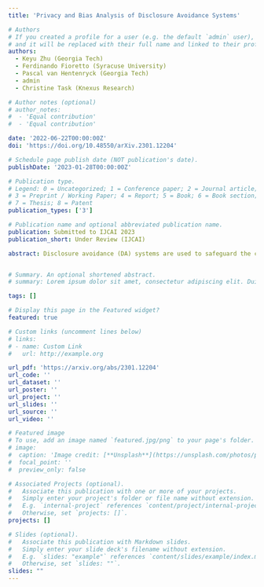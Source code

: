 ```yaml
---
title: 'Privacy and Bias Analysis of Disclosure Avoidance Systems'

# Authors
# If you created a profile for a user (e.g. the default `admin` user), write the username (folder name) here
# and it will be replaced with their full name and linked to their profile.
authors:
  - Keyu Zhu (Georgia Tech)
  - Ferdinando Fioretto (Syracuse University)
  - Pascal van Hentenryck (Georgia Tech)
  - admin
  - Christine Task (Knexus Research)

# Author notes (optional)
# author_notes:
#  - 'Equal contribution'
#  - 'Equal contribution'

date: '2022-06-22T00:00:00Z'
doi: 'https://doi.org/10.48550/arXiv.2301.12204'

# Schedule page publish date (NOT publication's date).
publishDate: '2023-01-28T00:00:00Z'

# Publication type.
# Legend: 0 = Uncategorized; 1 = Conference paper; 2 = Journal article;
# 3 = Preprint / Working Paper; 4 = Report; 5 = Book; 6 = Book section;
# 7 = Thesis; 8 = Patent
publication_types: ['3']

# Publication name and optional abbreviated publication name.
publication: Submitted to IJCAI 2023
publication_short: Under Review (IJCAI)

abstract: Disclosure avoidance (DA) systems are used to safeguard the confidentiality of data while allowing it to be analyzed and disseminated for analytic purposes. These methods, e.g., cell suppression, swapping, and k-anonymity, are commonly applied and may have significant societal and economic implications. However, a formal analysis of their privacy and bias guarantees has been lacking. This paper presents a framework that addresses this gap; it proposes differentially private versions of these mechanisms and derives their privacy bounds. In addition, the paper compares their performance with traditional differential privacy mechanisms in terms of accuracy and fairness on US Census data release and classification tasks. The results show that, contrary to popular beliefs, traditional differential privacy techniques may be superior in terms of accuracy and fairness to differential private counterparts of widely used DA mechanisms.


# Summary. An optional shortened abstract.
# summary: Lorem ipsum dolor sit amet, consectetur adipiscing elit. Duis posuere tellus ac convallis placerat. Proin tincidunt magna sed ex sollicitudin condimentum.

tags: []

# Display this page in the Featured widget?
featured: true

# Custom links (uncomment lines below)
# links:
# - name: Custom Link
#   url: http://example.org

url_pdf: 'https://arxiv.org/abs/2301.12204'
url_code: ''
url_dataset: ''
url_poster: ''
url_project: ''
url_slides: ''
url_source: ''
url_video: ''

# Featured image
# To use, add an image named `featured.jpg/png` to your page's folder.
# image:
#  caption: 'Image credit: [**Unsplash**](https://unsplash.com/photos/pLCdAaMFLTE)'
#  focal_point: ''
#  preview_only: false

# Associated Projects (optional).
#   Associate this publication with one or more of your projects.
#   Simply enter your project's folder or file name without extension.
#   E.g. `internal-project` references `content/project/internal-project/index.md`.
#   Otherwise, set `projects: []`.
projects: []

# Slides (optional).
#   Associate this publication with Markdown slides.
#   Simply enter your slide deck's filename without extension.
#   E.g. `slides: "example"` references `content/slides/example/index.md`.
#   Otherwise, set `slides: ""`.
slides: ""
---
```

